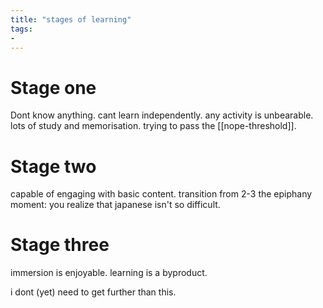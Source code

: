 ```yaml
---
title: "stages of learning"
tags: 
- 
---
```


# Stage one
Dont know anything. cant learn independently. any activity is unbearable. lots of study and memorisation. trying to pass the  [[nope-threshold]].

# Stage two
capable of engaging with basic content. transition from 2-3 the epiphany moment: you realize that japanese isn't so difficult. 

# Stage three
immersion is enjoyable. learning is a byproduct. 

i dont (yet) need to get further than this.
